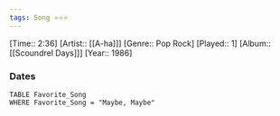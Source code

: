 ```yaml
---
tags: Song ⭐⭐⭐ 
---
```

[Time:: 2:36]
[Artist:: [[A-ha]]]
[Genre:: Pop Rock]
[Played:: 1]
[Album:: [[Scoundrel Days]]]
[Year:: 1986]
### Dates
````dataview
TABLE Favorite_Song
WHERE Favorite_Song = "Maybe, Maybe"
````